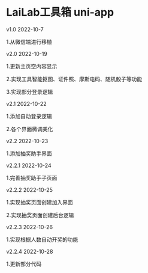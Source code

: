 # LaiLab工具箱 uni-app

v1.0 2022-10-7

1.从微信端进行移植

v2.0 2022-10-19

1.更新主页空内容显示

2.实现工具智能抠图、证件照、摩斯电码、随机骰子等功能

3.实现部分登录逻辑

v2.1 2022-10-22

1.添加自动登录逻辑

2.各个界面微调美化

v2.2 2022-10-23

1.添加抽奖助手界面

v2.2.1 2022-10-24

1.完善抽奖助手子页面

v2.2.2 2022-10-25

1.实现抽奖页面创建加入界面

2.实现抽奖页面创建后台逻辑

v2.2.3 2022-10-26

1.实现根据人数自动开奖的功能

v2.2.4 2022-10-28

1.更新部分代码